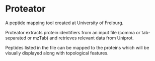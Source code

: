 # Proteator
A peptide mapping tool created at University of Freiburg.

Proteator extracts protein identifiers from an input file (comma or tab-separated or mzTab) and retrieves relevant data from Uniprot.

Peptides listed in the file can be mapped to the proteins which will be visually displayed along with topological features.
